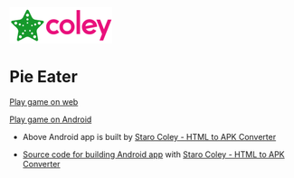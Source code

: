 ![StaroColey](https://github.com/starohub/starocoley/raw/master/resources/images/starocoley-64.png)

# Pie Eater

[Play game on web](https://games.softgames.com/games/pie-eater/gamesites/9837/)

[Play game on Android](https://github.com/starohub/starocoley/raw/master/samples/pie-eater/pie-eater.apk)

* Above Android app is built by [Staro Coley - HTML to APK Converter](https://www.fiverr.com/share/Yo6LLR)

* [Source code for building Android app](https://github.com/starohub/starocoley/raw/master/samples/pie-eater/pie-eater.zip) with [Staro Coley - HTML to APK Converter](https://www.fiverr.com/share/Yo6LLR)
